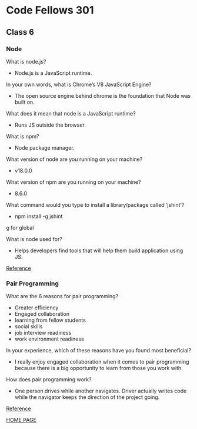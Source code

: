 # Code Fellows 301

## Class 6

### Node

What is node.js?

- Node.js is a JavaScript runtime.

In your own words, what is Chrome’s V8 JavaScript Engine?

- The open source engine behind chrome is the foundation that Node was built on.

What does it mean that node is a JavaScript runtime?

- Runs JS outside the browser.

What is npm?

- Node package manager.

What version of node are you running on your machine?

- v18.0.0

What version of npm are you running on your machine?

- 8.6.0

What command would you type to install a library/package called ‘jshint’?

- npm install -g jshint

g for global

What is node used for?

- Helps developers find tools that will help them build application using JS.

[Reference](https://www.sitepoint.com/an-introduction-to-node-js/)

### Pair Programming

What are the 6 reasons for pair programming?

- Greater efficiency
- Engaged collaboration
- learning from fellow students
- social skills
- job interview readiness
- work environment readiness

In your experience, which of these reasons have you found most beneficial?

- I really enjoy engaged collaboration when it comes to pair programming because there is a big opportunity to learn from those you work with.

How does pair programming work?

- One person drives while another navigates. Driver actually writes code while the navigator keeps the direction of the project going.

[Reference](https://www.codefellows.org/blog/6-reasons-for-pair-programming/)

[HOME PAGE](https://getullrichordietrying.github.io/reading-notes/)
